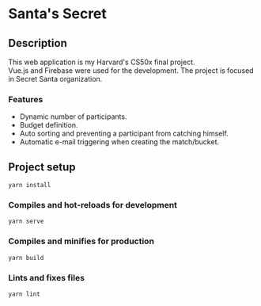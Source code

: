 # Santa's Secret

## Description

This web application is my Harvard's CS50x final project.  
Vue.js and Firebase were used for the development. 
The project is focused in Secret Santa organization.

### Features

 - Dynamic number of participants.
 - Budget definition.
 - Auto sorting and preventing a participant from catching himself.
 - Automatic e-mail triggering when creating the match/bucket.
  

## Project setup

```
yarn install
```


### Compiles and hot-reloads for development

```
yarn serve
```


### Compiles and minifies for production

```
yarn build
```


### Lints and fixes files

```
yarn lint
```
